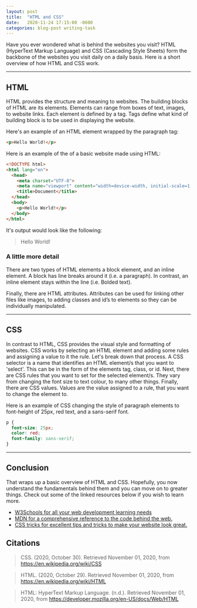```yaml
---
layout: post
title:  "HTML and CSS"
date:   2020-11-24 17:15:00 -0600
categories: blog-post writing-task
---
```

 
Have you ever wondered what is behind the websites you visit? HTML (HyperText Markup Language) and CSS (Cascading Style Sheets) form the backbone of the websites you visit daily on a daily basis. Here is a short overview of how HTML and CSS work. 
 
---
## HTML 
HTML provides the structure and meaning to websites. The building blocks of HTML are its elements. Elements can range from boxes of text, images, to website links. Each element is defined by a tag. Tags define what kind of building block is to be used in displaying the website.

Here's an example of an HTML element wrapped by the paragraph tag:
``` html     
<p>Hello World!</p>
```
 
Here is an example of the of a basic website made using HTML:
``` html
<!DOCTYPE html>
<html lang="en">
  <head>
    <meta charset="UTF-8">
    <meta name="viewport" content="width=device-width, initial-scale=1.0">
    <title>Document</title>
  </head>
  <body>
    <p>Hello World!</p>
  </body>
</html>
```

It's output would look like the following:
 
>  Hello World!
 
### A little more detail
 
There are two types of HTML elements a block element, and an inline element. A block has line breaks around it (i.e. a paragraph). In contrast, an inline element stays within the line (i.e. Bolded text). 

Finally, there are HTML attributes. Attributes can be used for linking other files like images, to adding classes and id’s to elements so they can be individually manipulated.
 
---
## CSS 
In contrast to HTML, CSS provides the visual style and formatting of websites. CSS works by selecting an HTML element and adding some rules and assigning a value to it the rule. Let's break down that process. 
A CSS selector is a name that identifies an HTML element/s that you want to 'select'. This can be in the form of the elements tag, class, or id. Next, there are CSS rules that you want to set for the selected element/s. They vary from changing the font size to text colour, to many other things. Finally, there are CSS values. Values are the value assigned to a rule, that you want to change the element to.

Here is an example of CSS changing the style of paragraph elements to font-height of 25px, red text, and a sans-serif font.
``` css
p {
  font-size: 25px;
  color: red;
  font-family: sans-serif;
}
```

---
## Conclusion
That wraps up a basic overview of HTML and CSS. Hopefully, you now understand the fundamentals behind them and you can move on to greater things. Check out some of the linked resources below if you wish to learn more.
 
* [W3Schools for all your web development learning needs](https://www.w3schools.com/)
* [MDN for a comprehensive reference to the code behind the web.](https://developer.mozilla.org/en-US/)
* [CSS tricks for excellent tips and tricks to make your website look great.](https://css-tricks.com/)
 
## Citations
>CSS. (2020, October 30). Retrieved November 01, 2020, from https://en.wikipedia.org/wiki/CSS
 
>HTML. (2020, October 29). Retrieved November 01, 2020, from https://en.wikipedia.org/wiki/HTML
 
>HTML: HyperText Markup Language. (n.d.). Retrieved November 01, 2020, from https://developer.mozilla.org/en-US/docs/Web/HTML